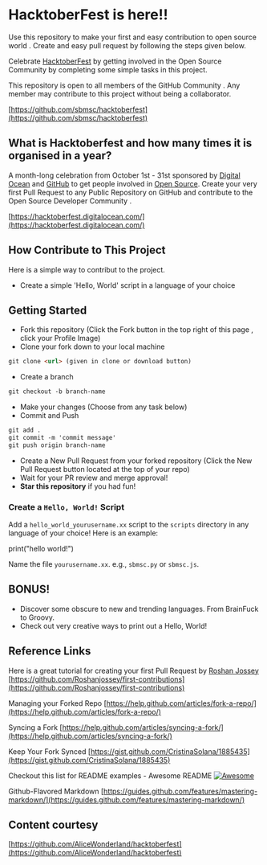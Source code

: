 #  HacktoberFest is here!!

Use this repository to make your first and easy contribution to open source world . Create and easy pull request by following the steps given below.

Celebrate [HacktoberFest](https://hacktoberfest.digitalocean.com/) by getting involved in the Open Source Community by completing some simple tasks in this project.

This repository is open to all members of the GitHub Community . Any member may contribute to this project without being a collaborator.

[https://github.com/sbmsc/hacktoberfest](https://github.com/sbmsc/hacktoberfest)


## What is Hacktoberfest and how many times it is organised in a year?
A month-long celebration from October 1st - 31st sponsored by [Digital Ocean](https://hacktoberfest.digitalocean.com/) and [GitHub](https://github.com/blog/2433-celebrate-open-source-this-october-with-hacktoberfest) to get people involved in [Open Source](https://github.com/open-source). Create your very first Pull Request to any Public Repository on GitHub and contribute to the Open Source Developer Community .

[https://hacktoberfest.digitalocean.com/](https://hacktoberfest.digitalocean.com/)


## How Contribute to This Project
Here is a simple way to contribut to the project.
* Create a simple 'Hello, World' script in a language of your choice

## Getting Started
* Fork this repository (Click the Fork button in the top right of this page , click your Profile Image)
* Clone your fork down to your local machine
```markdown
git clone <url> (given in clone or download button)
```
* Create a branch
```markdown
git checkout -b branch-name
```
* Make your changes (Choose from any task below)
* Commit and Push
```markdown
git add .
git commit -m 'commit message'
git push origin branch-name
```
* Create a New Pull Request from your forked repository (Click the New Pull Request button located at the top of your repo)
* Wait for your PR review and merge approval!
* __Star this repository__ if you had fun!

### Create a `Hello, World!` Script
Add a `hello_world_yourusername.xx` script to the `scripts` directory in any language of your choice! Here is an example:

print("hello world!")

Name the file `yourusername.xx`. e.g., `sbmsc.py` or `sbmsc.js`.

## BONUS!
* Discover some obscure to new and trending languages. From BrainFuck to Groovy.
* Check out very creative ways to print out a Hello, World!

## Reference Links
Here is a great tutorial for creating your first Pull Request by [Roshan Jossey](https://github.com/Roshanjossey)
[https://github.com/Roshanjossey/first-contributions](https://github.com/Roshanjossey/first-contributions)

Managing your Forked Repo [https://help.github.com/articles/fork-a-repo/](https://help.github.com/articles/fork-a-repo/)

Syncing a Fork [https://help.github.com/articles/syncing-a-fork/](https://help.github.com/articles/syncing-a-fork/)

Keep Your Fork Synced [https://gist.github.com/CristinaSolana/1885435](https://gist.github.com/CristinaSolana/1885435)

Checkout this list for README examples - Awesome README [![Awesome](https://cdn.rawgit.com/sindresorhus/awesome/d7305f38d29fed78fa85652e3a63e154dd8e8829/media/badge.svg)](https://github.com/sindresorhus/awesome)

Github-Flavored Markdown [https://guides.github.com/features/mastering-markdown/](https://guides.github.com/features/mastering-markdown/)

## Content courtesy
[https://github.com/AliceWonderland/hacktoberfest](https://github.com/AliceWonderland/hacktoberfest)

